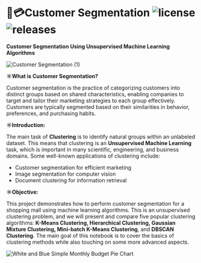 # 🛒💳Customer Segmentation ![license](https://img.shields.io/github/license/alifrmf/Country-Profiling-Using-PCA-and-Clustering.svg) ![releases](https://img.shields.io/github/release/alifrmf/Country-Profiling-Using-PCA-and-Clustering.svg)

**Customer Segmentation Using Unsupervised Machine Learning Algorithms**

![Customer Segmentation (1)](https://user-images.githubusercontent.com/105715834/233505669-1b249cf7-075e-4655-9cc9-944ce0b9cbd1.gif)
  
**☀️What is Customer Segmentation?**
    
Customer segmentation is the practice of categorizing customers into distinct groups based on shared characteristics, enabling companies to target and tailor their marketing strategies to each group effectively. Customers are typically segmented based on their similarities in behavior, preferences, and purchasing habits.

**☀️Introduction:** 

The main task of **Clustering** is to identify natural groups within an unlabeled dataset. This means that clustering is an **Unsupervised Machine Learning** task, which is important in many scientific, engineering, and business domains. Some well-known applications of clustering include:

- Customer segmentation for efficient marketing
- Image segmentation for computer vision
- Document clustering for information retrieval
    
**☀️Objective:**  
    
This project demonstrates how to perform customer segmentation for a shopping mall using machine learning algorithms. This is an unsupervised clustering problem, and we will present and compare five popular clustering algorithms: **K-Means Clustering, Hierarchical Clustering, Gaussian Mixture Clustering, Mini-batch K-Means Clustering**, and **DBSCAN Clustering**. The main goal of this notebook is to cover the basics of clustering methods while also touching on some more advanced aspects.

![White and Blue Simple Monthly Budget Pie Chart](https://user-images.githubusercontent.com/105715834/233505817-18d55dee-2a30-43b7-aa69-b1c3fa59a329.gif)



